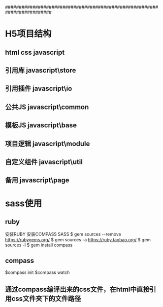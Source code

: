 #########################################################################

# H5项目结构

## html css javascript
## 引用库   javascript\store      
## 引用插件 javascript\io
## 公共JS   javascript\common
## 模板JS   javascript\base   
## 项目逻辑 javascript\module
## 自定义组件 javascript\util
## 备用     javascript\page

# sass使用
##  ruby
安装RUBY 安装COMPASS SASS
$ gem sources --remove https://rubygems.org/
$ gem sources -a https://ruby.taobao.org/
$ gem sources -l
$ gem install compass

##  compass 
$compass init
$compass watch

## 通过compass编译出来的css文件，在html中直接引用css文件夹下的文件路径

                          
